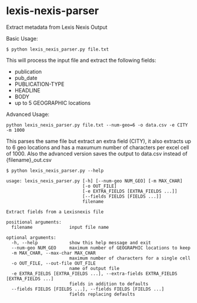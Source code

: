 lexis-nexis-parser
==================

Extract metadata from Lexis Nexis Output

Basic Usage:
```
$ python lexis_nexis_parser.py file.txt
```

This will process the input file and extract the following fields: 
  - publication
  - pub_date
  - PUBLICATION-TYPE
  - HEADLINE
  - BODY
  - up to 5 GEOGRAPHIC locations

Advanced Usage:
```
python lexis_nexis_parser.py file.txt --num-geo=6 -o data.csv -e CITY -m 1000
```

This parses the same file but extract an extra field (CITY), it also extracts up to 6 geo locations and has a maxumum number of characters per excel cell of 1000. Also the advanced version saves the output to data.csv instead of {filename}_out.csv


```
$ python lexis_nexis_parser.py --help

usage: lexis_nexis_parser.py [-h] [--num-geo NUM_GEO] [-m MAX_CHAR]
                             [-o OUT_FILE]
                             [-e EXTRA_FIELDS [EXTRA_FIELDS ...]]
                             [--fields FIELDS [FIELDS ...]]
                             filename

Extract fields from a Lexisnexis file

positional arguments:
  filename              input file name

optional arguments:
  -h, --help            show this help message and exit
  --num-geo NUM_GEO     maximum number of GEOGRAPHIC locations to keep
  -m MAX_CHAR, --max-char MAX_CHAR
                        maximum number of characters for a single cell
  -o OUT_FILE, --out-file OUT_FILE
                        name of output file
  -e EXTRA_FIELDS [EXTRA_FIELDS ...], --extra-fields EXTRA_FIELDS [EXTRA_FIELDS ...]
                        fields in addition to defaults
  --fields FIELDS [FIELDS ...], --fields FIELDS [FIELDS ...]
                        fields replacing defaults
  ```
